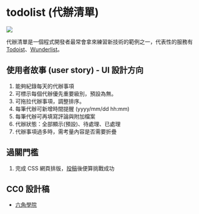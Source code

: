 # todolist (代辦清單)

![](https://firebasestorage.googleapis.com/v0/b/project-402e8.appspot.com/o/theF2E-hero%2Fweek1.png?alt=media&token=391d7ea4-ca1e-419e-a5a5-6f0a6b139c0b)

代辦清單是一個程式開發者最常會拿來練習新技術的範例之一，代表性的服務有 [Todoist](https://zhtw.todoist.com/)、[Wunderlist](https://www.wunderlist.com/zh_TW/)。

## 使用者故事 (user story) - UI 設計方向

1. 能夠紀錄每天的代辦事項
2. 可標示每個代辦優先重要級別，預設為無。
3. 可拖拉代辦事項，調整排序。
4. 每筆代辦可新增時間提醒 (yyyy/mm/dd hh:mm)
5. 每筆代辦可再填寫評論與附加檔案
6. 代辦狀態：全部顯示(預設)、待處理、已處理
7. 代辦事項過多時，需考量內容是否需要折疊

## 過關門檻
1. 完成 CSS 網頁排版，[投稿](https://docs.google.com/forms/d/e/1FAIpQLSdvlpUYTFUScuJBs-wu9AchBm_S56Unw68BZqEkIz8NyT667g/viewform)後便算挑戰成功

## CC0 設計稿
* [六角學院](https://hexschool.github.io/THE_F2E_Design/todolist/)
